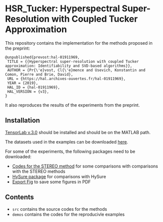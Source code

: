 # HSR_Tucker: Hyperspectral Super-Resolution with Coupled Tucker Approximation

This repository contains the implementation for the methods proposed in the preprint:
```
@unpublished{prevost:hal-01911969,
 TITLE = {{Hyperspectral super-resolution with coupled Tucker approximation: Identifiability and SVD-based algorithms}},
 AUTHOR = {Pr{\'e}vost, Cl{\'e}mence and Usevich, Konstantin and Comon, Pierre and Brie, David},
 URL = {https://hal.archives-ouvertes.fr/hal-01911969},
 YEAR = {2019},
 HAL_ID = {hal-01911969},
 HAL_VERSION = {v3},
}
```
It also reproduces the results of the experiments from the preprint.

## Installation 
[TensorLab v.3.0](https://www.tensorlab.net) should be installed and should be on the MATLAB path.

The datasets used in the examples can be downloaded [here](http://www.ehu.eus/ccwintco/index.php/Hyperspectral_Remote_Sensing_Scenes).

For some of the experiments, the following packages need to be downloaded:
 * [Codes for the STEREO method](https://github.com/marhar19/HSR_via_tensor_decomposition) for some  comparisons with comparisons with  the STEREO methods
 * [HySure package](https://github.com/alfaiate/HySure/tree/master/src) for comparisons with HySure
 * [Export Fig](https://www.mathworks.com/matlabcentral/fileexchange/23629-export_fig) to save some figures in PDF

## Contents
 * `src` contains the source codes for the methods
 * `demos` contains the codes for the reproducivle examples
 

